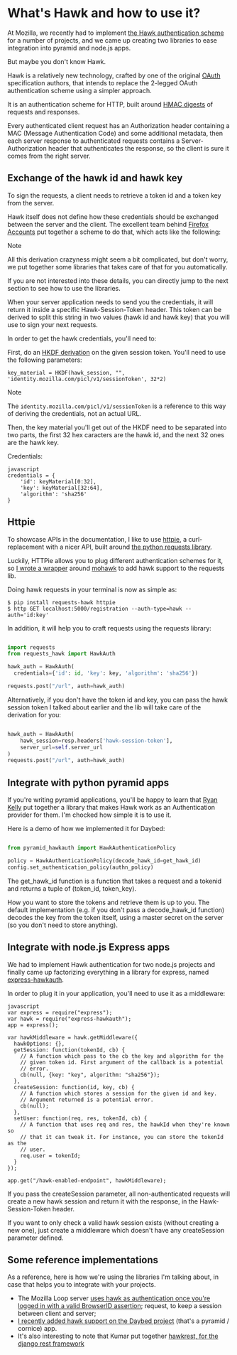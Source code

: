 # What's Hawk and how to use it?

At Mozilla, we recently had to implement [the Hawk authentication
scheme](https://github.com/hueniverse/hawk) for a number of projects,
and we came up creating two libraries to ease integration into pyramid
and node.js apps.

But maybe you don't know Hawk.

Hawk is a relatively new technology, crafted by one of the original
[OAuth](https://en.wikipedia.org/wiki/OAuth) specification authors, that
intends to replace the 2-legged OAuth authentication scheme using a
simpler approach.

It is an authentication scheme for HTTP, built around [HMAC
digests](https://en.wikipedia.org/wiki/Hmac) of requests and responses.

Every authenticated client request has an Authorization header
containing a MAC (Message Authentication Code) and some additional
metadata, then each server response to authenticated requests contains a
Server-Authorization header that authenticates the response, so the
client is sure it comes from the right server.

## Exchange of the hawk id and hawk key

To sign the requests, a client needs to retrieve a token id and a token
key from the server.

Hawk itself does not define how these credentials should be exchanged
between the server and the client. The excellent team behind [Firefox
Accounts](http://accounts.firefox.com) put together a scheme to do that,
which acts like the following:

<div class="note">

<div class="admonition-title">

Note

</div>

All this derivation crazyness might seem a bit complicated, but don't
worry, we put together some libraries that takes care of that for you
automatically.

If you are not interested into these details, you can directly jump to
the next section to see how to use the libraries.

</div>

When your server application needs to send you the credentials, it will
return it inside a specific Hawk-Session-Token header. This token can be
derived to split this string in two values (hawk id and hawk key) that
you will use to sign your next requests.

In order to get the hawk credentials, you'll need to:

First, do an [HKDF derivation](http://en.wikipedia.org/wiki/HKDF) on the
given session token. You'll need to use the following
    parameters:

    key_material = HKDF(hawk_session, "", 'identity.mozilla.com/picl/v1/sessionToken', 32*2)

<div class="note">

<div class="admonition-title">

Note

</div>

The `identity.mozilla.com/picl/v1/sessionToken` is a reference to this
way of deriving the credentials, not an actual URL.

</div>

Then, the key material you'll get out of the HKDF need to be separated
into two parts, the first 32 hex caracters are the hawk id, and the next
32 ones are the hawk key.

Credentials:

``` 
javascript
credentials = {
    'id': keyMaterial[0:32],
    'key': keyMaterial[32:64],
    'algorithm': 'sha256'
}
```

## Httpie

To showcase APIs in the documentation, I like to use
[httpie](https://github.com/jakubroztocil/httpie), a curl-replacement
with a nicer API, built around [the python requests
library](http://python-requests.org).

Luckily, HTTPie allows you to plug different authentication schemes for
it, so [I wrote a
wrapper](https://github.com/mozilla-services/requests-hawk) around
[mohawk](https://github.com/kumar303/mohawk) to add hawk support to the
requests lib.

Doing hawk requests in your terminal is now as simple as:

    $ pip install requests-hawk httpie
    $ http GET localhost:5000/registration --auth-type=hawk --auth='id:key'

In addition, it will help you to craft requests using the requests
library:

```python

import requests
from requests_hawk import HawkAuth

hawk_auth = HawkAuth(
  credentials={'id': id, 'key': key, 'algorithm': 'sha256'})

requests.post("/url", auth=hawk_auth)
```

Alternatively, if you don't have the token id and key, you can pass the
hawk session token I talked about earlier and the lib will take care of
the derivation for you:

```python

hawk_auth = HawkAuth(
    hawk_session=resp.headers['hawk-session-token'],
    server_url=self.server_url
)
requests.post("/url", auth=hawk_auth)
```

## Integrate with python pyramid apps

If you're writing pyramid applications, you'll be happy to learn that
[Ryan Kelly](https://www.rfk.id.au/blog/) put together a library that
makes Hawk work as an Authentication provider for them. I'm chocked how
simple it is to use it.

Here is a demo of how we implemented it for Daybed:

```python

from pyramid_hawkauth import HawkAuthenticationPolicy

policy = HawkAuthenticationPolicy(decode_hawk_id=get_hawk_id)
config.set_authentication_policy(authn_policy)
```

The get\_hawk\_id function is a function that takes a request and a
tokenid and returns a tuple of (token\_id, token\_key).

How you want to store the tokens and retrieve them is up to you. The
default implementation (e.g. if you don't pass a decode\_hawk\_id
function) decodes the key from the token itself, using a master secret
on the server (so you don't need to store anything).

## Integrate with node.js Express apps

We had to implement Hawk authentication for two node.js projects and
finally came up factorizing everything in a library for express, named
[express-hawkauth](https://github.com/mozilla-services/express-hawkauth).

In order to plug it in your application, you'll need to use it as a
middleware:

``` 
javascript
var express = require("express");
var hawk = require("express-hawkauth");
app = express();

var hawkMiddleware = hawk.getMiddleware({
  hawkOptions: {},
  getSession: function(tokenId, cb) {
    // A function which pass to the cb the key and algorithm for the
    // given token id. First argument of the callback is a potential
    // error.
    cb(null, {key: "key", algorithm: "sha256"});
  },
  createSession: function(id, key, cb) {
    // A function which stores a session for the given id and key.
    // Argument returned is a potential error.
    cb(null);
  },
  setUser: function(req, res, tokenId, cb) {
    // A function that uses req and res, the hawkId when they're known so
    // that it can tweak it. For instance, you can store the tokenId as the
    // user.
    req.user = tokenId;
  }
});

app.get("/hawk-enabled-endpoint", hawkMiddleware);
```

If you pass the createSession parameter, all non-authenticated requests
will create a new hawk session and return it with the response, in the
Hawk-Session-Token header.

If you want to only check a valid hawk session exists (without creating
a new one), just create a middleware which doesn't have any
createSession parameter defined.

## Some reference implementations

As a reference, here is how we're using the libraries I'm talking about,
in case that helps you to integrate with your projects.

  - The Mozilla Loop server [uses hawk as authentication once you're
    logged in with a valid BrowserID
    assertion](https://github.com/mozilla-services/loop-server/blob/master/loop/index.js#L70-L133);
    request, to keep a session between client and server;
  - [I recently added hawk support on the Daybed
    project](https://github.com/spiral-project/daybed/commit/f178b4e43015fa077430798dcd3d0886c7611caf)
    (that's a pyramid / cornice) app.
  - It's also interesting to note that Kumar put together [hawkrest, for
    the django rest
    framework](http://hawkrest.readthedocs.org/en/latest/)
